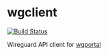# wgclient
[![Build Status](https://travis-ci.com/4nx/wgclient.svg?branch=master)](https://travis-ci.com/4nx/wgclient) 

Wireguard API client for [wgportal](https://github.com/trayla/entrypoint)
